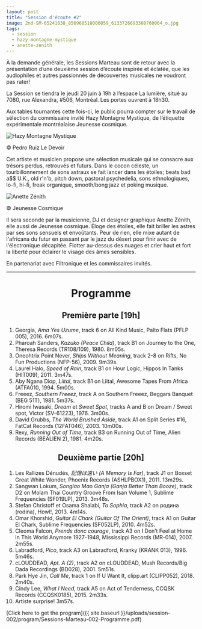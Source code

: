 ```yaml
---
layout: post
title: "Session d'écoute #2"
image: 2nd-SM-65241038_856968518006059_6133726693308760064_o.jpg
tags:
  - session
  - hazy-montagne-mystique
  - anette-zenith
---
```


À la demande générale, les Sessions Marteau sont de retour avec la présentation d’une deuxième session d’écoute inspirée et éclatée, que les audiophiles et autres passionnés de découvertes musicales ne voudront pas rater!

La Session se tiendra le jeudi 20 juin à 19h à l’espace La lumière, situé au 7080, rue Alexandra, #506, Montréal. Les portes ouvrent à 18h30.

Aux tables tournantes cette fois-ci, le public pourra compter sur le travail de sélection du commissaire invité Hazy Montagne Mystique, de l’étiquette expérimentale montréalaise Jeunesse cosmique.


![Hazy Montagne Mystique](https://ci3.googleusercontent.com/proxy/d2feY20U0CJgXueVNaw4pZwE_FZsIQX922M679kXNeIV3jnFrMwaygQCSbaCIJzEiA66D3ySjCNFCIqOoTs1uuDT0MmFz0vXDvOtNKkpYbiRt-eivAw_-sjgvakxV4bXdL0uD5KZPeav2SYbTN-3eO5s_E8qrGEfwBk=s0-d-e1-ft#https://gallery.mailchimp.com/698e7b941cdf206ea63f5a5b7/images/512f9e97-d05a-4b2f-99ba-31e57e72bff9.jpg)
<p>© Pedro Ruiz Le Devoir</p>

Cet artiste et musicien propose une sélection musicale qui se consacre aux trésors perdus, retrouvés et futurs. Dans le cocon céleste, un tourbillonnement de sons astraux se fait lancer dans les étoiles; beats bad a$$ U.K., old r'n'b, pitch down, pastoral psychedelia, sons ethnologiques, lo-fi, hi-fi, freak organique, smooth/bong jazz et poking musique.

![Anette Zénith](https://ci4.googleusercontent.com/proxy/vnH0P-rOnDOc5dZqD5y35688kXZt2JtI4mJdaJDaWL-UV0pp2Ez7e84Caa1UKZ4_-i3aRikwO1IZwM8zoV619psvqomMrsj7lsRvWZc_jdLBKe3FaBVx8bgrJYs-M9G8JM-dTlKBd21jP4QXBj5UcQjROrSRV_-6Pts=s0-d-e1-ft#https://gallery.mailchimp.com/698e7b941cdf206ea63f5a5b7/images/a23afcad-21db-47c3-a327-5d6d4b8b05a3.jpg)
<p>© Jeunesse Cosmique</p>


Il sera secondé par la musicienne, DJ et designer graphique Anette Zénith, elle aussi de Jeunesse cosmique. Éloge des étoiles, elle fait briller les astres par ses sons sensuels et envoûtants. Peur de rien, elle mixe autant de l'africana du futur en passant par le jazz du désert pour finir avec de l'électronique décapitée. Flotter au-dessus des nuages et crier haut et fort la liberté pour éclairer le visage des âmes sensibles.
 

<!-- [Réservation
Pour plus de détails et consulter le programme veuillez consulter l'évènement sur Eventbrite et réservez vos billets puisque les places sont limitées. Nous sommes un organisme à but non lucratif non subventionné et la vente de billets permettra de rembourser la location de la salle uniquement.](http://bit.ly/sessions-marteau-no-2)
  -->

En partenariat avec Filtronique et les commissaires invités.

<!-- [Évènement Facebook](https://www.facebook.com/events/354885875167322/) -->


<div id="programme"></div>
<hr>

<h1 style="text-align: center;">
Programme
</h1>

<h2 style="text-align: center;">
Première parte [19h]
</h2>

1. Georgia, _Ama Yes Uzume_, track 6 on All Kind Music, Palto Flats (PFLP 005), 2016. 6m07s. 
2. Pharoah Sanders, _Kazuko (Peace Child)_, track B1 on Journey to the One, Theresa Records (TR108/109), 1980. 8m05s. 
3. Oneohtrix Point Never, _Ships Without Meaning_, track 2-8 on Rifts, No Fun Productions (NFP-56), 2009. 9m39s. 
4. Laurel Halo, _Speed of Rain_, track B1 on Hour Logic, Hippos In Tanks (HIT009), 2011. 3m47s.
5. Aby Ngana Diop, _Liital_, track B1 on Liital, Awesome Tapes From Africa (ATFA010, 1994. 5m00s.
6. Freeez, _Southern Freeez_, track A on Southern Freeez, Beggars Banquet (BEG 51T), 1981. 5m37s.
7. Hiromi Iwasaki, _Dream_ et _Sweet Spot_, tracks A and B on Dream / Sweet spot, Victor (SV-61223), 1976. 3m00s. 
8. David Grubbs, _The World Brushed Aside_, track A1 on Split Series #16, FatCat Records (12FAT046), 2003. 10m00s. 
9. Rexy, _Running Out of Time_, track B3 on Running Out of Time, Alien Records (BEALIEN 2), 1981. 4m20s. 

<h2 style="text-align: center;">
Deuxième partie [20h]
</h2>

1. Les Rallizes Dénudés, _記憶は遠い (A Memory Is Far)_, track J1 on Boxset Great White Wonder, Phoenix Records (ASHLPBOX1), 2011. 13m29s.
2. Sangwan Lokum, _Songlao Mao Ganja (Ganja Better Than Booze)_, track D2 on Molam Thai Country Groove From Isan Volume 1, Sublime Frequencies (SF019LP), 2013. 3m48s. 
3. Stefan Christoff et Osama Shalabi, _To Sophia_, track A2 on родина (rodina), Howl!, 2013. 4m14s.
4. Omar Khorshid, _Guitar El Chark (Guitar Of The Orient)_, track A1 on Guitar El Chark, Sublime Frequencies (SF052LP), 2010.  4m52s.
5. Cleoma Falcon, _Prends donc courage_, track A3 on I Don’t Feel at Home in This World Anymore 1927-1948, Mississippi Records (MR-014), 2007. 2m55s.
6. Labradford, _Pico_, track A3 on Labradford, Kranky (KRANK 013), 1996. 5m46s.
7. cLOUDDEAD, _Apt. A (2)_, track A2 on cLOUDDEAD, Mush Records/Big Dada Recordings (BD028), 2001. 5m51s.
9. Park Hye Jin, _Call Me_, track 1 on If U Want It, clipp.art (CLIPP052), 2018. 2m40s.
10. Cindy Lee, _What I Need_, track A5 on Act of Tenderness, CCQSK Records (CCQSK0185), 2015. 2m33s.
11. Artiste surprise! 3m57s.


[Click here to get the program]({{ site.baseurl }}/uploads/session-002/program/Sessions-Marteau-002-Programme.pdf)

<!-- <hr>
<h2 style="text-align: center;">
Questionnaire Session d'écoute Marteau #02
</h2>
<hr>
<center>
  <div class="iframe-container">
      <iframe src="https://docs.google.com/forms/d/e/1FAIpQLSeMuGduHI20ZNYtf_5kYa-9WphJaYHUNxiTFegaFf3SAyFzdQ/viewform?embedded=true" width="360" height="3344" frameborder="0" marginheight="0" marginwidth="0">Chargement en cours...</iframe>
  </div>
 </center> -->



